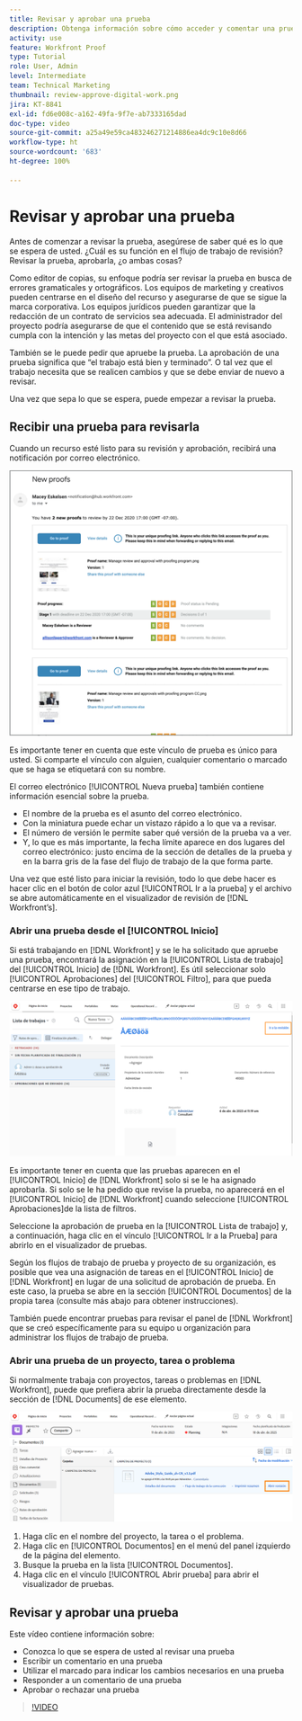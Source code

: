 ```yaml
---
title: Revisar y aprobar una prueba
description: Obtenga información sobre cómo acceder y comentar una prueba, utilice el marcado para indicar los cambios necesarios, responda a los comentarios de la prueba y tome una decisión sobre una prueba en [!DNL Workfront].
activity: use
feature: Workfront Proof
type: Tutorial
role: User, Admin
level: Intermediate
team: Technical Marketing
thumbnail: review-approve-digital-work.png
jira: KT-8841
exl-id: fd6e008c-a162-49fa-9f7e-ab7333165dad
doc-type: video
source-git-commit: a25a49e59ca483246271214886ea4dc9c10e8d66
workflow-type: ht
source-wordcount: '683'
ht-degree: 100%

---
```


# Revisar y aprobar una prueba

Antes de comenzar a revisar la prueba, asegúrese de saber qué es lo que se espera de usted. ¿Cuál es su función en el flujo de trabajo de revisión? Revisar la prueba, aprobarla, ¿o ambas cosas?

Como editor de copias, su enfoque podría ser revisar la prueba en busca de errores gramaticales y ortográficos. Los equipos de marketing y creativos pueden centrarse en el diseño del recurso y asegurarse de que se sigue la marca corporativa. Los equipos jurídicos pueden garantizar que la redacción de un contrato de servicios sea adecuada. El administrador del proyecto podría asegurarse de que el contenido que se está revisando cumpla con la intención y las metas del proyecto con el que está asociado.

También se le puede pedir que apruebe la prueba. La aprobación de una prueba significa que “el trabajo está bien y terminado”. O tal vez que el trabajo necesita que se realicen cambios y que se debe enviar de nuevo a revisar.

Una vez que sepa lo que se espera, puede empezar a revisar la prueba.

## Recibir una prueba para revisarla

Cuando un recurso esté listo para su revisión y aprobación, recibirá una notificación por correo electrónico.

![Una imagen de un nuevo correo electrónico de prueba que solicita la revisión y aprobación de dos pruebas en [!DNL  Workfront].](assets/new-proof-emails.png)

Es importante tener en cuenta que este vínculo de prueba es único para usted. Si comparte el vínculo con alguien, cualquier comentario o marcado que se haga se etiquetará con su nombre.

El correo electrónico [!UICONTROL Nueva prueba] también contiene información esencial sobre la prueba.

* El nombre de la prueba es el asunto del correo electrónico.
* Con la miniatura puede echar un vistazo rápido a lo que va a revisar.
* El número de versión le permite saber qué versión de la prueba va a ver.
* Y, lo que es más importante, la fecha límite aparece en dos lugares del correo electrónico: justo encima de la sección de detalles de la prueba y en la barra gris de la fase del flujo de trabajo de la que forma parte.

Una vez que esté listo para iniciar la revisión, todo lo que debe hacer es hacer clic en el botón de color azul [!UICONTROL Ir a la prueba] y el archivo se abre automáticamente en el visualizador de revisión de [!DNL Workfront’s].

### Abrir una prueba desde el [!UICONTROL Inicio]

Si está trabajando en [!DNL Workfront] y se le ha solicitado que apruebe una prueba, encontrará la asignación en la [!UICONTROL Lista de trabajo] del [!UICONTROL Inicio] de [!DNL Workfront]. Es útil seleccionar solo [!UICONTROL Aprobaciones] del [!UICONTROL Filtro], para que pueda centrarse en ese tipo de trabajo.

![Una imagen del [!DNL Workfront] [!UICONTROL inicio] con el filtro [!UICONTROL Aprobaciones] activado y una prueba seleccionada de la lista.](assets/open-proof-from-home.png)

Es importante tener en cuenta que las pruebas aparecen en el [!UICONTROL Inicio] de [!DNL Workfront] solo si se le ha asignado aprobarla. Si solo se le ha pedido que revise la prueba, no aparecerá en el [!UICONTROL Inicio] de [!DNL Workfront] cuando seleccione [!UICONTROL Aprobaciones]de la lista de filtros.

Seleccione la aprobación de prueba en la [!UICONTROL Lista de trabajo] y, a continuación, haga clic en el vínculo [!UICONTROL Ir a la Prueba] para abrirlo en el visualizador de pruebas.

Según los flujos de trabajo de prueba y proyecto de su organización, es posible que vea una asignación de tareas en el [!UICONTROL Inicio] de [!DNL Workfront] en lugar de una solicitud de aprobación de prueba. En este caso, la prueba se abre en la sección [!UICONTROL Documentos] de la propia tarea (consulte más abajo para obtener instrucciones).

También puede encontrar pruebas para revisar el panel de [!DNL Workfront] que se creó específicamente para su equipo u organización para administrar los flujos de trabajo de prueba.

### Abrir una prueba de un proyecto, tarea o problema

Si normalmente trabaja con proyectos, tareas o problemas en [!DNL Workfront], puede que prefiera abrir la prueba directamente desde la sección de [!DNL Documents] de ese elemento.

![Una imagen de la sección [!UICONTROL Documentos] encontrada en una tarea de [!DNL  Workfront] con el vínculo [!UICONTROL Prueba abierta ]resaltado.](assets/open-proof-from-documents.png)

1. Haga clic en el nombre del proyecto, la tarea o el problema.
2. Haga clic en [!UICONTROL Documentos] en el menú del panel izquierdo de la página del elemento.
3. Busque la prueba en la lista [!UICONTROL Documentos].
4. Haga clic en el vínculo [!UICONTROL Abrir prueba] para abrir el visualizador de pruebas.

## Revisar y aprobar una prueba

Este vídeo contiene información sobre:

* Conozca lo que se espera de usted al revisar una prueba
* Escribir un comentario en una prueba
* Utilizar el marcado para indicar los cambios necesarios en una prueba
* Responder a un comentario de una prueba
* Aprobar o rechazar una prueba

>[!VIDEO](https://video.tv.adobe.com/v/335141/?quality=12&learn=on)

<!--
#### Learn more
* Create and manage proof comments
* Make decisions on a proof
* Review a static proof
* Tag users to share a proof
* Notifications for proof comments and decisions
-->

<!--
#### Guides
* Reviewing proofs in [!DNL Workfront]
* -->
